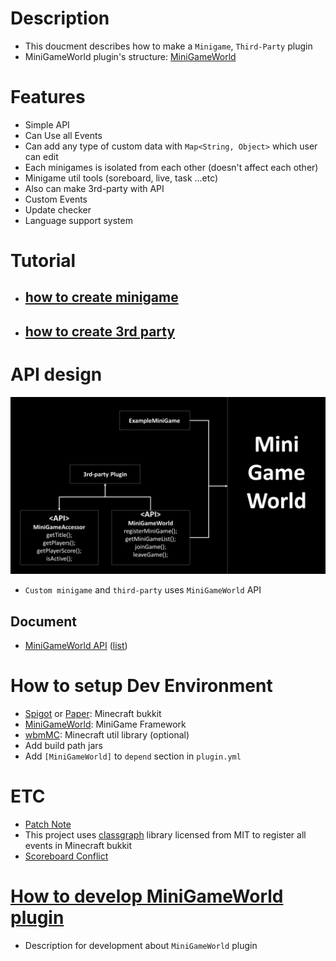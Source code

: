 # Description
- This doucment describes how to make a `Minigame`, `Third-Party` plugin
- MiniGameWorld plugin's structure: [MiniGameWorld]



# Features
- Simple API
- Can Use all Events
- Can add any type of custom data with `Map<String, Object>` which user can edit
- Each minigames is isolated from each other (doesn't affect each other)
- Minigame util tools (soreboard, live, task ...etc)
- Also can make 3rd-party with API
- Custom Events
- Update checker
- Language support system


# Tutorial
- ## [how to create minigame](making-minigame-guide.md)

- ## [how to create 3rd party](making-3rd-party-guide.md)



# API design
![](api-design.png)
- `Custom minigame` and `third-party` uses `MiniGameWorld` API
## Document
- [MiniGameWorld API](https://minigameworlds.github.io/MiniGameWorld/) ([list](https://github.com/MiniGameWorlds/MiniGameWorld/blob/main/docs/README.md))



# How to setup Dev Environment
- [Spigot] or [Paper]: Minecraft bukkit
- [MiniGameWorld]: MiniGame Framework
- [wbmMC]: Minecraft util library (optional)
- Add build path jars
- Add `[MiniGameWorld]` to `depend` section in `plugin.yml`



# ETC
- [Patch Note](https://github.com/MiniGameWorlds/MiniGameWorld/blob/main/resources/devWiki/log.md)
- This project uses [classgraph](https://github.com/classgraph/classgraph) library licensed from MIT to register all events in  Minecraft bukkit
- [Scoreboard Conflict]



# [How to develop MiniGameWorld plugin](dev-plugin-home.md)
- Description for development about `MiniGameWorld` plugin


[Spigot]: https://getbukkit.org/download/spigot
[Paper]: https://papermc.io/
[MiniGameWorld]: plugin-design.md
[wbmMC]: https://github.com/etc-repo/wbmMC/releases
[Paper API]: https://papermc.io/javadocs/paper/1.16/index.html?overview-summary.html
[Scoreboard Conflict]: https://github.com/MiniGameWorlds/MiniGameWorld/blob/main/resources/userWiki/scoreboard.md

